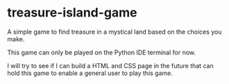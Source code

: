 # treasure-island-game
A simple game to find treasure in a mystical land based on the choices you make. 

This game can only be played on the Python IDE terminal for now.

I will try to see if I can build a HTML and CSS page in the future that can hold this game to enable a general user to play this game. 
